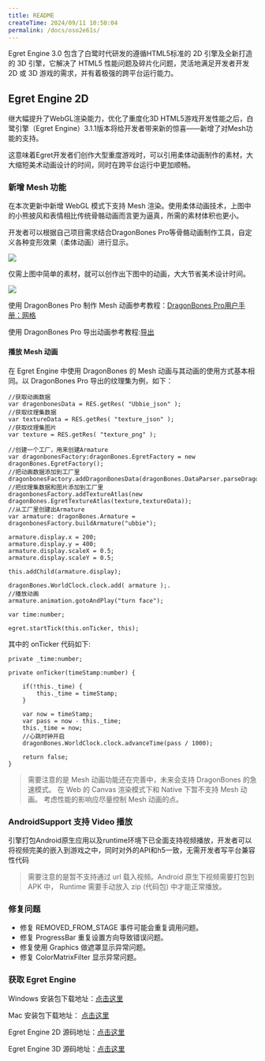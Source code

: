 ```yaml
---
title: README
createTime: 2024/09/11 10:50:04
permalink: /docs/oso2e61s/
---
```

Egret Engine 3.0 包含了白鹭时代研发的遵循HTML5标准的 2D 引擎及全新打造的 3D 引擎，它解决了 HTML5 性能问题及碎片化问题，灵活地满足开发者开发 2D 或 3D 游戏的需求，并有着极强的跨平台运行能力。


## Egret Engine 2D

继大幅提升了WebGL渲染能力，优化了重度化3D HTML5游戏开发性能之后，白鹭引擎（Egret  Engine）3.1.1版本将给开发者带来新的惊喜——新增了对Mesh功能的支持。

这意味着Egret开发者们创作大型重度游戏时，可以引用柔体动画制作的素材，大大缩短美术动画设计的时间，同时在跨平台运行中更加顺畅。

### 新增 Mesh 功能

在本次更新中新增 WebGL 模式下支持 Mesh 渲染。使用柔体动画技术，上图中的小熊披风和表情相比传统骨骼动画而言更为逼真，所需的素材体积也更小。

开发者可以根据自己项目需求结合DragonBones Pro等骨骼动画制作工具，自定义各种变形效果（柔体动画）进行显示。

![](574c05d2113e5.png)

仅需上图中简单的素材，就可以创作出下图中的动画，大大节省美术设计时间。

![](574c05d22e811.gif)

使用 DragonBones Pro 制作 Mesh 动画参考教程：[DragonBones Pro用户手册：网格](http://edn.egret.com/cn/docs/page/874)

使用 DragonBones Pro 导出动画参考教程:[导出](http://edn.egret.com/cn/docs/page/386)

#### 播放 Mesh 动画

在 Egret Engine 中使用 DragonBones 的 Mesh 动画与其动画的使用方式基本相同。以 DragonBones Pro 导出的纹理集为例，如下：

``` 
//获取动画数据
var dragonbonesData = RES.getRes( "Ubbie_json" );
//获取纹理集数据
var textureData = RES.getRes( "texture_json" ); 
//获取纹理集图片
var texture = RES.getRes( "texture_png" );

//创建一个工厂，用来创建Armature
var dragonbonesFactory:dragonBones.EgretFactory = new dragonBones.EgretFactory();  
//把动画数据添加到工厂里
dragonbonesFactory.addDragonBonesData(dragonBones.DataParser.parseDragonBonesData(dragonbonesData));
//把纹理集数据和图片添加到工厂里
dragonbonesFactory.addTextureAtlas(new dragonBones.EgretTextureAtlas(texture,textureData));
//从工厂里创建出Armature
var armature: dragonBones.Armature = dragonbonesFactory.buildArmature("ubbie");

armature.display.x = 200;
armature.display.y = 400;
armature.display.scaleX = 0.5;
armature.display.scaleY = 0.5;

this.addChild(armature.display);

dragonBones.WorldClock.clock.add( armature );.
//播放动画
armature.animation.gotoAndPlay("turn face");  

var time:number;

egret.startTick(this.onTicker, this);
```

其中的 onTicker 代码如下:

```
private _time:number;

private onTicker(timeStamp:number) {

    if(!this._time) {
        this._time = timeStamp;
    }

    var now = timeStamp;
    var pass = now - this._time;
    this._time = now;
    //心跳时钟开启
    dragonBones.WorldClock.clock.advanceTime(pass / 1000);

    return false;
}
```

> 需要注意的是 Mesh 动画功能还在完善中，未来会支持 DragonBones 的急速模式。
> 在 Web 的 Canvas 渲染模式下和 Native 下暂不支持 Mesh 动画。
> 考虑性能的影响应尽量控制 Mesh 动画的点。

### AndroidSupport 支持 Video 播放

引擎打包Android原生应用以及runtime环境下已全面支持视频播放，开发者可以将视频完美的嵌入到游戏之中，同时对外的API和h5一致，无需开发者写平台兼容性代码

> 需要注意的是暂不支持通过 url 载入视频。Android 原生下视频需要打包到 APK 中， Runtime 需要手动放入 zip (代码包) 中才能正常播放。

### 修复问题

* 修复 REMOVED_FROM_STAGE 事件可能会重复调用问题。
* 修复 ProgressBar 重复设置方向导致错误问题。
* 修复使用 Graphics 做遮罩显示异常问题。
* 修复 ColorMatrixFilter 显示异常问题。

### 获取 Egret Engine

Windows 安装包下载地址：[点击这里](http://tool.egret-labs.org/EgretEngine/EgretEngine-v3.1.1.exe)

Mac 安装包下载地址：     [点击这里](http://tool.egret-labs.org/EgretEngine/EgretEngine-v3.1.1.dmg)

Egret Engine 2D 源码地址：[点击这里](https://github.com/egret-labs/egret-core/tree/v3.1.1)

Egret Engine 3D 源码地址：[点击这里](https://github.com/egret-labs/egret-3d/tree/rc/3.1.1)




